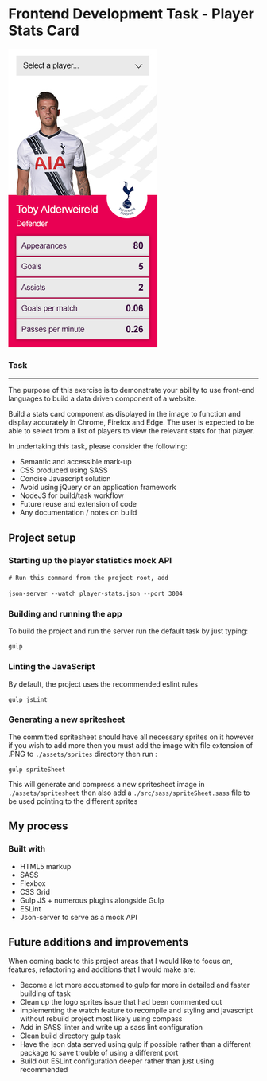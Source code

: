 # Frontend Development Task - Player Stats Card
![Player Stat Card example](./StatCard.jpg)
### Task

---
The purpose of this exercise is to demonstrate your ability to use front-end
languages to build a data driven component of a website.

Build a stats card component as displayed in the image to function and display accurately in Chrome,
Firefox and Edge. The user is expected to be able to select from a list of players to
view the relevant stats for that player.


In undertaking this task, please consider the following: 
- Semantic and accessible mark-up 
- CSS produced using SASS 
- Concise Javascript solution 
- Avoid using jQuery or an application framework 
- NodeJS for build/task workflow 
- Future reuse and extension of code 
- Any documentation / notes on build


## Project setup
### Starting up the player statistics mock API
```
# Run this command from the project root, add 

json-server --watch player-stats.json --port 3004
```
### Building and running the app
To build the project and run the server run the default task by just typing:
```
gulp
```

### Linting the JavaScript
By default, the project uses the recommended eslint rules
```
gulp jsLint
```

### Generating a new spritesheet
The committed spritesheet should have all necessary sprites on it however if you wish to add more then you must add the image with file extension of .PNG
to `./assets/sprites` directory then run :
```
gulp spriteSheet
```
This will generate and compress a new spritesheet image in `./assets/spritesheet` then also add a `./src/sass/spriteSheet.sass` file
to be used pointing to the different sprites

## My process

### Built with

- HTML5 markup
- SASS 
- Flexbox
- CSS Grid
- Gulp JS + numerous plugins alongside Gulp
- ESLint
- Json-server to serve as a mock API

## Future additions and improvements

When coming back to this project areas that I would like to focus on, features, refactoring and additions that I would make are:

- Become a lot more accustomed to gulp for more in detailed and faster building of task
- Clean up the logo sprites issue that had been commented out  
- Implementing the watch feature to recompile and styling and javascript without rebuild project most likely using compass
- Add in SASS linter and write up a sass lint configuration
- Clean build directory gulp task
- Have the json data served using gulp if possible rather than a different package to save trouble of using a different port
- Build out ESLint configuration deeper rather than just using recommended 
